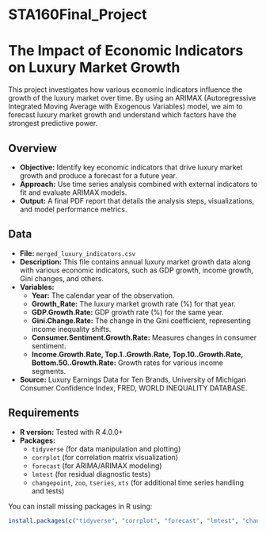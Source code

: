 # STA160Final_Project

# The Impact of Economic Indicators on Luxury Market Growth

This project investigates how various economic indicators influence the growth of the luxury market over time. By using an ARIMAX (Autoregressive Integrated Moving Average with Exogenous Variables) model, we aim to forecast luxury market growth and understand which factors have the strongest predictive power.

## Overview

- **Objective:** Identify key economic indicators that drive luxury market growth and produce a forecast for a future year.
- **Approach:** Use time series analysis combined with external indicators to fit and evaluate ARIMAX models.
- **Output:** A final PDF report that details the analysis steps, visualizations, and model performance metrics.

## Data

- **File:** `merged_luxury_indicators.csv`  
- **Description:** This file contains annual luxury market growth data along with various economic indicators, such as GDP growth, income growth, Gini changes, and others.  
- **Variables:**  
  - **Year:** The calendar year of the observation.  
  - **Growth_Rate:** The luxury market growth rate (%) for that year.  
  - **GDP.Growth.Rate:** GDP growth rate (%) for the same year.  
  - **Gini.Change.Rate:** The change in the Gini coefficient, representing income inequality shifts.  
  - **Consumer.Sentiment.Growth.Rate:** Measures changes in consumer sentiment.  
  - **Income.Growth.Rate, Top.1..Growth.Rate, Top.10..Growth.Rate, Bottom.50..Growth.Rate:** Growth rates for various income segments.  
- **Source:** Luxury Earnings Data for Ten Brands, University of Michigan Consumer Confidence Index, FRED, WORLD INEQUALITY DATABASE.

## Requirements

- **R version:** Tested with R 4.0.0+  
- **Packages:**  
  - `tidyverse` (for data manipulation and plotting)  
  - `corrplot` (for correlation matrix visualization)  
  - `forecast` (for ARIMA/ARIMAX modeling)  
  - `lmtest` (for residual diagnostic tests)  
  - `changepoint`, `zoo`, `tseries`, `xts` (for additional time series handling and tests)

You can install missing packages in R using:
```r
install.packages(c("tidyverse", "corrplot", "forecast", "lmtest", "changepoint", "zoo", "tseries", "xts"))
```

